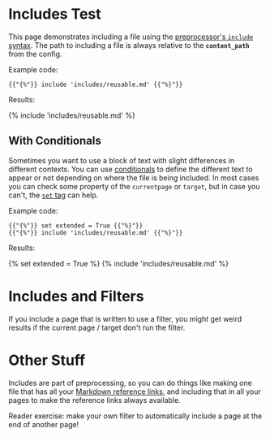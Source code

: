 # Includes Test

This page demonstrates including a file using the [preprocessor's `include` syntax](https://jinja.palletsprojects.com/en/2.11.x/templates/#include). The path to including a file is always relative to the **`content_path`** from the config.

Example code:

```
{{"{%"}} include 'includes/reusable.md' {{"%}"}}
```

Results:

{% include 'includes/reusable.md' %}

## With Conditionals

Sometimes you want to use a block of text with slight differences in different contexts. You can use [conditionals](conditionals.html) to define the different text to appear or not depending on where the file is being included. In most cases you can check some property of the `currentpage` or `target`, but in case you can't, the [`set` tag](https://jinja.palletsprojects.com/en/2.11.x/templates/#assignments) can help.

Example code:

```
{{"{%"}} set extended = True {{"%}"}}
{{"{%"}} include 'includes/reusable.md' {{"%}"}}
```

Results:

{%  set extended = True %}
{%  include 'includes/reusable.md' %}



# Includes and Filters

If you include a page that is written to use a filter, you might get weird results if the current page / target don't run the filter.

# Other Stuff

Includes are part of preprocessing, so you can do things like making one file that has all your [Markdown reference links][], and including that in all your pages to make the reference links always available.

[Markdown reference links]: https://daringfireball.net/projects/markdown/syntax#link

Reader exercise: make your own filter to automatically include a page at the end of another page!

